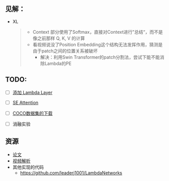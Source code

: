 ## 见解：
- XL
    > - Context 部分使用了Softmax，直接对Context进行”总结“，而不是像之前那样 Q, K, V 的计算 
    > - 看视频说没了Position Embedding这个结构无法发挥作用，猜测是由于patch之间的位置关系被破坏 
    >   - 解决：利用Swin Transformer的patch分割法，尝试下能不能消除Lambda的PE

## TODO:

- [ ] [添加 Lambda Layer](https://github.com/lucidrains/lambda-networks)
- [ ] [SE Attention](https://zhuanlan.zhihu.com/p/102035721)
- [ ] [COCO数据集的下载](https://blog.csdn.net/m0_37644085/article/details/81948396)

- [ ] 消融实验

## 资源
- [论文](https://openreview.net/forum?id=xTJEN-ggl1b)
- [视频解析](https://www.youtube.com/watch?v=3qxJ2WD8p4w&t=668s)
- 其他实现的代码
    - https://github.com/leaderj1001/LambdaNetworks

